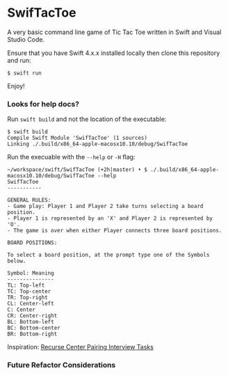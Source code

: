 # SwifTacToe

A very basic command line game of Tic Tac Toe written in Swift and Visual Studio Code.

Ensure that you have Swift 4.x.x installed locally then clone this repository and run:

```
$ swift run
```

Enjoy!

### Looks for help docs?

Run `swift build` and not the location of the executable:

```
$ swift build
Compile Swift Module 'SwifTacToe' (1 sources)
Linking ./.build/x86_64-apple-macosx10.10/debug/SwifTacToe
```

Run the execuable with the `--help` or `-H` flag:

```
~/workspace/swift/SwifTacToe (+2h|master) • $ ./.build/x86_64-apple-macosx10.10/debug/SwifTacToe --help
SwifTacToe
-----------

GENERAL RULES:
- Game play: Player 1 and Player 2 take turns selecting a board position.
- Player 1 is represented by an 'X' and Player 2 is represented by 'O'.
- The game is over when either Player connects three board positions.

BOARD POSITIONS:

To select a board position, at the prompt type one of the Symbols below.

Symbol: Meaning
---------------
TL: Top-left
TC: Top-center
TR: Top-right
CL: Center-left
C: Center
CR: Center-right
BL: Bottom-left
BC: Bottom-center
BR: Bottom-right

```

Inspiration: [Recurse Center Pairing Interview Tasks](https://www.recurse.com/pairing-tasks)

### Future Refactor Considerations

